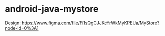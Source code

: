 # android-java-mystore

Design: https://www.figma.com/file/Fi1sQgCJJKcYrWkMyKPEUa/MyStore?node-id=0%3A1
 
